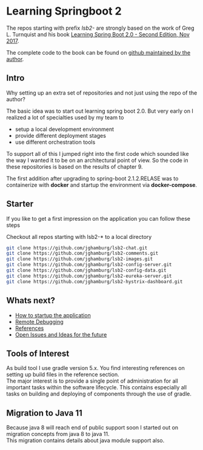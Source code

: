 # Learning Springboot 2  

The repos starting with prefix *lsb2-* are strongly based on the work of 
Greg L. Turnquist and his book [Learning Spring Boot 2.0 - Second Edition, Nov 2017](https://www.packtpub.com/application-development/learning-spring-boot-20-second-edition).  

The complete code to the book can be found on [github maintained by the author](https://github.com/learning-spring-boot/learning-spring-boot-2nd-edition-code).

## Intro  

Why setting up an extra set of repositories and not just using the repo of the author?  

The basic idea was to start out learning spring boot 2.0. But very early on I realized 
a lot of specialties used by my team to 

* setup a local development environment  
* provide different deployment stages  
* use different orchestration tools  

To support all of this I jumped right into the first code which sounded like the way I wanted 
it to be on an architectural point of view. So the code in these repositories is based on the results of chapter 9.  

The first addition after upgrading to spring-boot 2.1.2.RELASE was to containerize with __docker__ and startup the environment via __docker-compose__.  

## Starter  

If you like to get a first impression on the application you can follow these steps

Checkout all repos starting with lsb2-* to a local directory

```bash
git clone https://github.com/jghamburg/lsb2-chat.git  
git clone https://github.com/jghamburg/lsb2-comments.git  
git clone https://github.com/jghamburg/lsb2-images.git  
git clone https://github.com/jghamburg/lsb2-config-server.git  
git clone https://github.com/jghamburg/lsb2-config-data.git  
git clone https://github.com/jghamburg/lsb2-eureka-server.git  
git clone https://github.com/jghamburg/lsb2-hystrix-dashboard.git  
```

## Whats next?  

* [How to startup the application](./Startup.md)  
* [Remote Debugging](./RemoteDebugging.md)  
* [References](./References.md)  
* [Open Issues and Ideas for the future](./Issues.md)

## Tools of Interest  

As build tool I use gradle version 5.x.  You find interesting references on setting up build files in the reference section.  
The major interest is to provide a single point of administration for all important tasks within the software lifecycle. This contains especially all tasks on building and deploying of components through the use of gradle.  

## Migration to Java 11  

Because java 8 will reach end of public support soon I started out on migration concepts from java 8 to java 11.  
This migration contains details about java module support also.  


